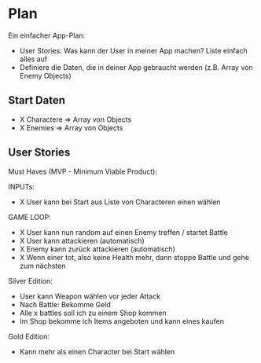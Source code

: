 # Plan

Ein einfacher App-Plan:
- User Stories: Was kann der User in meiner App machen? Liste einfach alles auf
- Definiere die Daten, die in deiner App gebraucht werden (z.B. Array von Enemy Objects)

## Start Daten

- X Charactere => Array von Objects
- X Enemies => Array von Objects


## User Stories

Must Haves (MVP - Minimum Viable Product):

INPUTs:
- X User kann bei Start aus Liste von Characteren einen wählen

GAME LOOP:
- X User kann nun random auf einen Enemy treffen / startet Battle
- X User kann attackieren (automatisch)
- X Enemy kann zurück attackieren (automatisch)
- X Wenn einer tot, also keine Health mehr, dann stoppe Battle und gehe zum nächsten

Silver Edition:
- User kann Weapon wählen vor jeder Attack
- Nach Battle: Bekomme Geld
- Alle x battles soll ich zu einem Shop kommen
- Im Shop bekomme ich Items angeboten und kann eines kaufen

Gold Edition:
- Kann mehr als einen Character bei Start wählen


